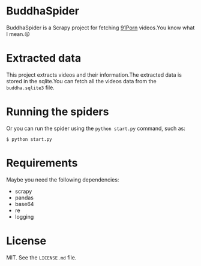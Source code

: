 # BuddhaSpider

BuddhaSpider is a Scrapy project for fetching [91Porn](http://91porn.com/index.php) videos.You know what I mean.😜

# Extracted data

This project extracts videos and their information.The extracted data is 
stored in the sqlite.You can fetch all the videos data from the `buddha.sqlite3` file.

# Running the spiders

Or you can run the spider using the `python start.py` command, such as:

```shell
$ python start.py
```

# Requirements

Maybe you need the following dependencies:

- scrapy
- pandas
- base64
- re
- logging

# License
MIT. See the `LICENSE.md` file.